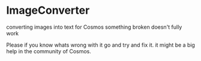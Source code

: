 # ImageConverter
converting images into text for Cosmos something broken doesn't fully work

Please if you know whats wrong with it go and try and fix it. it might be a big help in the community of Cosmos.
